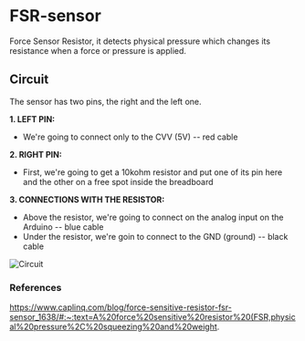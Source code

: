 # FSR-sensor
Force Sensor Resistor, it detects physical pressure which changes its resistance when a force or pressure is applied.

## Circuit
The sensor has two pins, the right and the left one.

**1. LEFT PIN:**
- We're going to connect only to the CVV (5V) -- red cable 


**2. RIGHT PIN:**
- First, we're going to get a 10kohm resistor and put one of its pin here and the other on a free spot inside the breadboard


**3. CONNECTIONS WITH THE RESISTOR:**
- Above the resistor, we're going to connect on the analog input on the Arduino -- blue cable
- Under the resistor, we're goin to connect to the GND (ground) -- black cable



![Circuit](https://user-images.githubusercontent.com/89589831/175819253-d190b07d-48bd-44ff-b732-99d5664948bd.jpeg)


### References
https://www.caplinq.com/blog/force-sensitive-resistor-fsr-sensor_1638/#:~:text=A%20force%20sensitive%20resistor%20(FSR,physical%20pressure%2C%20squeezing%20and%20weight.

